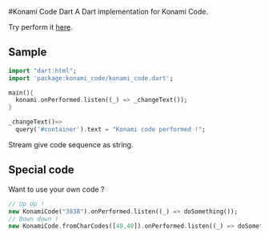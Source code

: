 #Konami Code Dart
A Dart implementation for Konami Code.

Try perform it [here](http://nfrancois.github.com/konamidart).

## Sample

```dart
import "dart:html";
import 'package:konami_code/konami_code.dart';

main(){
  konami.onPerformed.listen((_) => _changeText());
}

_changeText()=>
  query('#container').text = "Konami code performed !";

```

Stream give code sequence as string.

## Special code

Want to use your own code ?

```dart
// Up Up !
new KonamiCode("3838").onPerformed.listen((_) => doSomething());
// Down down !
new KonamiCode.fromCharCodes([40,40]).onPerformed.listen((_) => doSomething());
```
